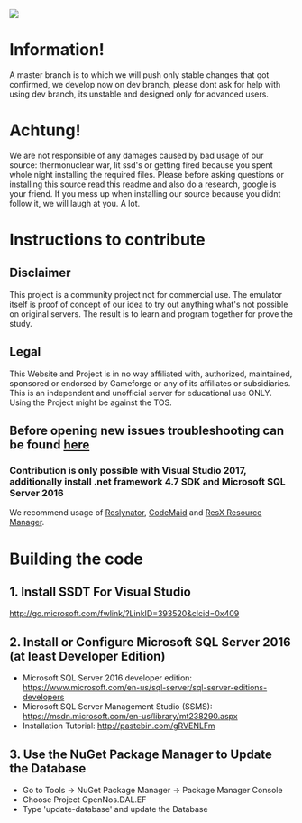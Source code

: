 [<img src="https://discordapp.com/api/guilds/210791003735457793/widget.png?style=shield">](https://discord.gg/qdPMDv5)

# Information! #
A master branch is to which we will push only stable changes that got confirmed, we develop now on dev branch, please dont ask for help with using dev branch, its unstable and designed only for advanced users.

# Achtung! #
We are not responsible of any damages caused by bad usage of our source: thermonuclear war, lit ssd's or getting fired because you spent whole night installing the required files. Please before asking questions or installing this source read this readme and also do a research, google is your friend. If you mess up when installing our source because you didnt follow it, we will laugh at you. A lot.

# Instructions to contribute #

## Disclaimer ##
This project is a community project not for commercial use. The emulator itself is proof of concept of our idea to try out anything what's not possible on original servers. The result is to learn and program together for prove the study. 

## Legal ##
This Website and Project is in no way affiliated with, authorized, maintained, sponsored or endorsed by Gameforge or any of its affiliates or subsidiaries. This is an independent and unofficial server for educational use ONLY. Using the Project might be against the TOS.

## Before opening new issues troubleshooting can be found [here](TROUBLESHOOTING.md) ##
### Contribution is only possible with Visual Studio 2017, additionally install .net framework 4.7 SDK and Microsoft SQL Server 2016 ###
We recommend usage of [Roslynator](https://marketplace.visualstudio.com/items?itemName=josefpihrt.Roslynator), [CodeMaid](http://www.codemaid.net/) and [ResX Resource Manager](https://resxresourcemanager.codeplex.com/).

# Building the code #
## 1. Install SSDT For Visual Studio ##
http://go.microsoft.com/fwlink/?LinkID=393520&clcid=0x409

## 2. Install or Configure Microsoft SQL Server 2016 (at least Developer Edition) ##
- Microsoft SQL Server 2016 developer edition: https://www.microsoft.com/en-us/sql-server/sql-server-editions-developers
- Microsoft SQL Server Management Studio (SSMS): https://msdn.microsoft.com/en-us/library/mt238290.aspx
- Installation Tutorial: http://pastebin.com/gRVENLFm

## 3. Use the NuGet Package Manager to Update the Database ##
- Go to Tools -> NuGet Package Manager -> Package Manager Console
- Choose Project OpenNos.DAL.EF
- Type 'update-database' and update the Database
